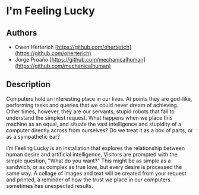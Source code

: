 # I'm Feeling Lucky

## Authors
- Owen Herterich [https://github.com/oherterich](https://github.com/oherterich)
- Jorge Proaño [https://github.com/mechanicalhuman](https://github.com/mechanicalhuman)

## Description
Computers hold an interesting place in our lives. At points they are god-like, performing tasks and queries that we could never dream of achieving. Other times, however, they are our servants, stupid robots that fail to understand the simplest request. What happens when we place this machine as an equal, and situate the vast intelligence and stupidity of a computer directly across from ourselves? Do we treat it as a box of parts, or as a sympathetic ear? 

I’m Feeling Lucky is an installation that explores the relationship between human desire and artificial intelligence. Visitors are prompted with the simple question, "What do you want?" This might be as simple as a sandwich, or as complex as true love, but every desire is processed the same way. A collage of images and text will be created from your request and printed, a reminder of how the trust we place in our computers sometimes has unexpected results. 

